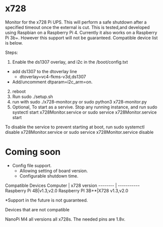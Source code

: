 # x728
Monitor for the x728 Pi UPS.
This will perform a safe shutdown after a specified timeout once the external is cut.
This is tested,and developed using Raspbian on a Raspberry Pi 4.
Currently it also works on a Raspberry Pi 3b+.  However this support will not be guaranteed.
Compatible device list is below.

Steps:
1.  Enable the ds1307 overlay, and i2c in the /boot/config.txt
  * add ds1307 to the dtoverlay line
    * dtoverlay=vc4-fkms-v3d,ds1307
  * Add/uncomment dtparam=i2c_arm=on.
2. reboot
3. Run sudo ./setup.sh
4. run with sudo ./x728-monitor.py or sudo python3 x728-monitor.py
5. Optional,  To start as a servive.  Stop any running instance, and run
  sudo systectl start x728Monitor.service
  or
  sudo service x728Monitor.service start

To disable the service to prevent starting at boot, run
  sudo systemctl disable x728Monitor.service
  or
  sudo service x728Monitor.service disable


# Coming soon
* Config file support.
  * Allowing setting of board version.
  * Configurable shutdown time.


Compatible Devices
Computer | x728 version
-------- | -----------
Raspberry Pi 4B|v1.3,v2.0
Raspberry PI 3B+*|X728 v1.3,v2.0

*Support in the future is not guaranteed.

Devices that are not compatible

NanoPi M4 all versions all x728s.  The needed pins are 1.8v.
